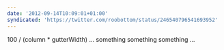 ```yaml
---
date: '2012-09-14T10:09:01+01:00'
syndicated: 'https://twitter.com/roobottom/status/246540796541693952'
---
```

100 / (column * gutterWidth) … something something something …

